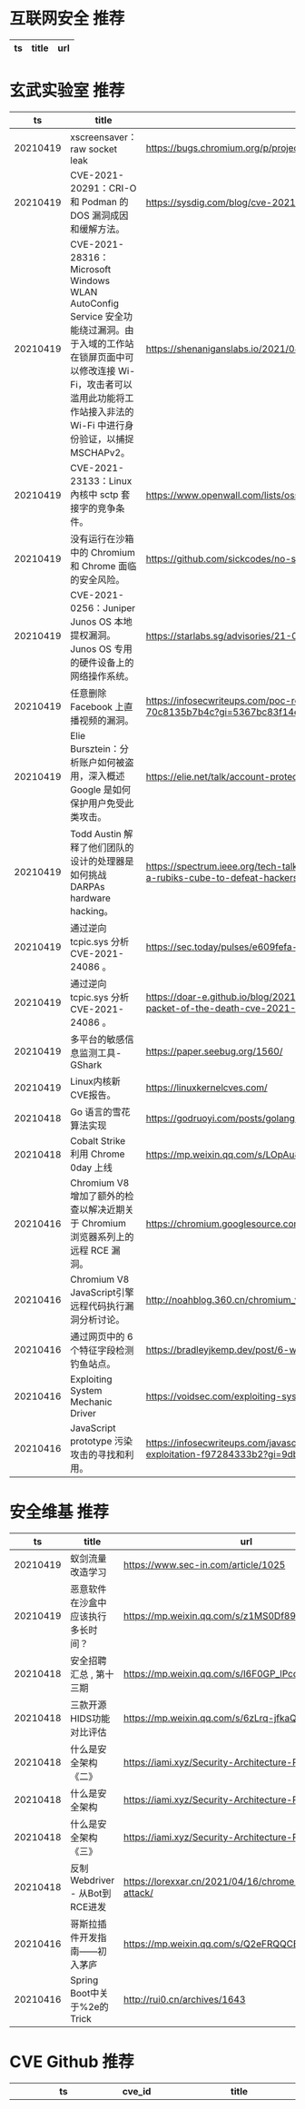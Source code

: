 # 互联网安全 推荐
| ts | title | url| 
| --- | --- | ---| 


# 玄武实验室 推荐
| ts | title | url| 
| --- | --- | ---| 
| 20210419 | xscreensaver：raw socket leak | https://bugs.chromium.org/p/project-zero/issues/detail?id=2174| 
| 20210419 | CVE-2021-20291：CRI-O 和 Podman 的DOS 漏洞成因和缓解方法。 | https://sysdig.com/blog/cve-2021-20291-cri-o-podman/| 
| 20210419 | CVE-2021-28316：Microsoft Windows WLAN AutoConfig Service 安全功能绕过漏洞。由于入域的工作站在锁屏页面中可以修改连接 Wi-Fi，攻击者可以滥用此功能将工作站接入非法的 Wi-Fi 中进行身份验证，以捕捉 MSCHAPv2。 | https://shenaniganslabs.io/2021/04/13/Airstrike.html| 
| 20210419 | CVE-2021-23133：Linux內核中 sctp 套接字的竞争条件。 | https://www.openwall.com/lists/oss-security/2021/04/18/2| 
| 20210419 | 没有运行在沙箱中的 Chromium 和 Chrome 面临的安全风险。 | https://github.com/sickcodes/no-sandbox| 
| 20210419 | CVE-2021-0256：Juniper Junos OS 本地提权漏洞。Junos OS 专用的硬件设备上的网络操作系统。 | https://starlabs.sg/advisories/21-0256/| 
| 20210419 | 任意删除 Facebook 上直播视频的漏洞。 | https://infosecwriteups.com/poc-remove-any-facebooks-live-video-14-000-bounty-70c8135b7b4c?gi=5367bc83f14e| 
| 20210419 | Elie Bursztein：分析账户如何被盗用，深入概述 Google 是如何保护用户免受此类攻击。 | https://elie.net/talk/account-protections-a-google-perspective/| 
| 20210419 | Todd Austin 解释了他们团队的设计的处理器是如何挑战 DARPAs hardware hacking。 | https://spectrum.ieee.org/tech-talk/semiconductors/processors/morpheus-turns-a-cpu-into-a-rubiks-cube-to-defeat-hackers| 
| 20210419 | 通过逆向 tcpic.sys 分析 CVE-2021-24086 。 | https://sec.today/pulses/e609fefa-1407-4672-ab1a-f182a931592d/| 
| 20210419 | 通过逆向 tcpic.sys 分析 CVE-2021-24086 。 | https://doar-e.github.io/blog/2021/04/15/reverse-engineering-tcpipsys-mechanics-of-a-packet-of-the-death-cve-2021-24086/| 
| 20210419 | 多平台的敏感信息监测工具-GShark | https://paper.seebug.org/1560/| 
| 20210419 | Linux内核新CVE报告。 | https://linuxkernelcves.com/| 
| 20210418 | Go 语言的雪花算法实现 | https://godruoyi.com/posts/golang-snowflake| 
| 20210418 | Cobalt Strike 利用 Chrome 0day 上线 | https://mp.weixin.qq.com/s/LOpAu8vs8ob85W3sCmXMew| 
| 20210416 | Chromium V8 增加了额外的检查以解决近期关于 Chromium 浏览器系列上的远程 RCE 漏洞。 | https://chromium.googlesource.com/v8/v8/+/d4aafa4022b718596b3deadcc3cdcb9209896154| 
| 20210416 | Chromium V8 JavaScript引擎远程代码执行漏洞分析讨论。 | http://noahblog.360.cn/chromium_v8_remote_code_execution_vulnerability_analysis/| 
| 20210416 | 通过网页中的 6 个特征字段检测钓鱼站点。 | https://bradleyjkemp.dev/post/6-ways-to-detect-phishing-sites-using-high-entropy-strings/| 
| 20210416 | Exploiting System Mechanic Driver | https://voidsec.com/exploiting-system-mechanic-driver/| 
| 20210416 | JavaScript prototype 污染攻击的寻找和利用。 | https://infosecwriteups.com/javascript-prototype-pollution-practice-of-finding-and-exploitation-f97284333b2?gi=9db44f26abcf| 


# 安全维基 推荐
| ts | title | url| 
| --- | --- | ---| 
| 20210419 | 蚁剑流量改造学习 | https://www.sec-in.com/article/1025| 
| 20210419 | 恶意软件在沙盒中应该执行多长时间？ | https://mp.weixin.qq.com/s/z1MS0Df89NhSeAU9IxF5nw| 
| 20210418 | 安全招聘汇总 , 第十三期 | https://mp.weixin.qq.com/s/I6F0GP_lPcdc2Zh8hc_T4w| 
| 20210418 | 三款开源HIDS功能对比评估 | https://mp.weixin.qq.com/s/6zLrq-jfkaQWBdeNO2RaYQ| 
| 20210418 | 什么是安全架构《二》 | https://iami.xyz/Security-Architecture-Review-II/| 
| 20210418 | 什么是安全架构 | https://iami.xyz/Security-Architecture-Review/| 
| 20210418 | 什么是安全架构《三》 | https://iami.xyz/Security-Architecture-Review-III/| 
| 20210418 | 反制Webdriver - 从Bot到RCE进发 | https://lorexxar.cn/2021/04/16/chrome-webdriver-attack/| 
| 20210416 | 哥斯拉插件开发指南——初入茅庐 | https://mp.weixin.qq.com/s/Q2eFRQQCEVf4bf_jNsWX2g| 
| 20210416 | Spring Boot中关于%2e的Trick | http://rui0.cn/archives/1643| 


# CVE Github 推荐
| ts | cve_id | title | url | cve_detail| 
| --- | --- | --- | --- | ---| 
| 20210420T01:00:44Z | CVE-2021-3493 | Ubuntu OverlayFS Local Privesc | https://github.com/briskets/CVE-2021-3493 | The overlayfs implementation in the linux kernel did not properly validate with respect to user namespaces the setting of file capabilities on files in an underlying file system. Due to the combination of unprivileged user namespaces along with a patch carried in the Ubuntu kernel to allow unprivileged overlay mounts, an attacker could use this to gain elevated privileges.| 
| 20210419T21:09:30Z | CVE-2020-1350 | HoneyPoC: Proof-of-Concept (PoC) script to exploit SIGRed (CVE-2020-1350). Achieves Domain Admin on Domain Controllers running Windows Server 2000 up to Windows Server 2019. | https://github.com/ZephrFish/CVE-2020-1350 | A remote code execution vulnerability exists in Windows Domain Name System servers when they fail to properly handle requests, aka %Windows DNS Server Remote Code Execution Vulnerability%.| 
| 20210419T18:08:13Z | CVE-2021-30481 | https://nvd.nist.gov/vuln/detail/CVE-2021-30481 | https://github.com/floesen/CVE-2021-30481 | Valve Steam through 2021-04-10, when a Source engine game is installed, allows remote authenticated users to execute arbitrary code because of a buffer overflow that occurs for a Steam invite after one click.| 
| 20210419T12:48:13Z | cve-2021-6666 | 就是玩，哎，让你监测TM的。 | https://github.com/r90tpass/cve-2021-6666 | 未查询到CVE信息| 
| 20210419T11:56:34Z | 未知编号 | Null | https://github.com/r90tpass/CVE_2021-6123111 | 未查询到CVE信息| 
| 20210419T10:14:21Z | CVE-2021-1 | 1 | https://github.com/hackzuoji/CVE-2021-1 | 未查询到CVE信息| 
| 20210419T06:22:40Z | CVE-2021-24086 | Proof of concept for CVE-2021-24086, a NULL dereference in tcpip.sys triggered remotely. | https://github.com/0vercl0k/CVE-2021-24086 | Windows TCP/IP Denial of Service Vulnerability| 
| 20210418T14:52:17Z | CVE-2020-24033 | Null | https://github.com/M0NsTeRRR/CVE-2020-24033 | An issue was discovered in fs.com S3900 24T4S 1.7.0 and earlier. The form does not have an authentication or token authentication mechanism that allows remote attackers to forge requests on behalf of a site administrator to change all settings including deleting users, creating new users with escalated privileges.| 
| 20210418T12:36:36Z | CVE-2020- | Cibersecurity paython3 tool that search CVE by different patterns | https://github.com/f0ns1/CVE-2020-python_tool | 未查询到CVE信息| 
| 20210418T11:22:10Z | CVE-2020-1472 | CVE-2020-1472复现流程 | https://github.com/NAXG/CVE-2020-1472 | An elevation of privilege vulnerability exists when an attacker establishes a vulnerable Netlogon secure channel connection to a domain controller, using the Netlogon Remote Protocol (MS-NRPC), aka %Netlogon Elevation of Privilege Vulnerability%.| 


# klee on Github 推荐
| ts | title | url | stars | forks| 
| --- | --- | --- | --- | ---| 
| 20210419T05:50:54Z | KLEE Symbolic Execution Engine | https://github.com/klee/klee | 1674 | 489| 
| 20210418T21:37:03Z | Spring 2021 Geography 817 work folder  | https://github.com/klee12/klee12.github.io | 0 | 0| 
| 20210418T18:49:32Z | A personnal UI library made as an excuse to have a published UI package | https://github.com/Liinkiing/klee | 6 | 1| 
| 20210418T18:28:01Z | Website for the KLEE project: https://klee.github.io/ | https://github.com/klee/klee.github.io | 14 | 43| 
| 20210418T06:36:11Z | KLEE demonstration on the program second_largest | https://github.com/basu-abhinav/second_largest | 0 | 0| 
| 20210418T03:24:29Z | Git Blog | https://github.com/klee30810/klee30810.github.io | 0 | 0| 
| 20210417T18:14:06Z | RVT is a collection of tools/libraries to support both static and dynamic verification of Rust programs. | https://github.com/project-oak/rust-verification-tools | 125 | 12| 
| 20210416T10:15:55Z | test | https://github.com/xenoney/kleee | 0 | 0| 
| 20210414T16:58:57Z | Null | https://github.com/dorawei/klee-tc | 0 | 0| 
| 20210413T14:28:13Z | A very fun and useful bot containing many features.  | https://github.com/quantix-dev/Kleebot | 1 | 0| 


# s2e on Github 推荐
| ts | title | url | stars | forks| 
| --- | --- | --- | --- | ---| 
| 20210416T10:04:27Z | S2E: A platform for multi-path program analysis with selective symbolic execution. | https://github.com/S2E/s2e | 115 | 26| 
| 20210411T10:32:25Z | Null | https://github.com/Lyes7/TDM_S2E1 | 0 | 0| 
| 20210408T14:29:39Z | Null | https://github.com/yuvalkirstain/s2e-coref | 3 | 2| 


# exploit on Github 推荐
| ts | title | url | stars | forks| 
| --- | --- | --- | --- | ---| 
| 20210420T01:13:20Z | This repository is primarily maintained by Omar Santos and includes thousands of resources related to ethical hacking  / penetration testing, digital forensics and incident response (DFIR), vulnerability research, exploit development, reverse engineering, and more. | https://github.com/The-Art-of-Hacking/h4cker | 9303 | 1503| 
| 20210420T01:07:14Z | Various ASM, C and C++ tools, shellcodes and exploit experiments. | https://github.com/forrest-orr/ExploitDev | 6 | 0| 
| 20210420T01:02:29Z | Open-Source Vulnerability Intelligence Center - Unified source of vulnerability, exploit and threat Intelligence feeds | https://github.com/Patrowl/PatrowlHearsData | 21 | 8| 
| 20210420T00:58:15Z | %The software will be building a network server from scratch that at startup will have the ability to selectively enable insecure portions of code that can be exploited. The software could be developed as a honeypot for detection of exploitation attempts within a network and/or as a practice server for pentesters.  The project may also need to develop companion software that can test the code, or collect logs from the server.% | https://github.com/TimHanneman/Multi_Purpose_Exploitable_Server | 0 | 0| 
| 20210420T00:50:50Z | 🔍NVD exploit & JVN(Japan Vulnerability Notes) easy description | https://github.com/nomi-sec/NVD-Exploit-List-Ja | 15 | 9| 
| 20210420T00:49:14Z | Null | https://github.com/MaherAzzouzi/BrowserExploitation | 0 | 0| 
| 20210420T00:44:44Z | The AWS exploitation framework, designed for testing the security of Amazon Web Services environments. | https://github.com/RhinoSecurityLabs/pacu | 2001 | 360| 
| 20210420T00:43:52Z | Bukkit/BungeeCord plugin that aims on fixing Exploits in your Minecraft network. [Requires HamsterAPI to work] | https://github.com/2lstudios-mc/ExploitFixer | 82 | 23| 
| 20210419T23:47:08Z | PS-Phwoar! Alpha Version Exploit Host Menu for 5.05 FW with GoldHEN v1.1 Coded by SiSTRo / Port by Joonie86 | https://github.com/xforce505/xforce505.github.io | 0 | 0| 
| 20210419T23:20:34Z | Exploit allowing to load arbitrary code on the PSX using only a memory card (no game needed) | https://github.com/brad-lin/FreePSXBoot | 164 | 12| 


# backdoor on Github 推荐
| ts | title | url | stars | forks| 
| --- | --- | --- | --- | ---| 
| 20210420T01:20:02Z | free and open source nonobf server backdoor plugin | https://github.com/AcaiBerii/Bakdooro | 0 | 0| 
| 20210420T01:14:45Z | Null | https://github.com/mustblade/phpstudy_backdoor_exp | 0 | 0| 
| 20210419T23:32:27Z | PCI Express DIY hacking toolkit for Xilinx SP605 | https://github.com/Cr4sh/s6_pcie_microblaze | 319 | 79| 
| 20210419T22:08:11Z | TrojanZoo provides a universal pytorch platform to conduct security researches (especially backdoor attacks/defenses) of image classification in deep learning. | https://github.com/ain-soph/trojanzoo | 64 | 11| 
| 20210419T21:23:29Z | Null | https://github.com/piyushsharma220699/Backdoor-in-Cyber-Security | 0 | 0| 
| 20210419T19:11:52Z | Python 3 IRC Bot / Botnet | https://github.com/trackmastersteve/HackServ | 18 | 16| 
| 20210419T18:09:38Z | Ghost Framework is an Android post-exploitation framework that exploits the Android Debug Bridge to remotely access an Android device. | https://github.com/EntySec/ghost | 1042 | 504| 
| 20210419T17:09:04Z | Null | https://github.com/Wrench56/Backdoor | 1 | 0| 
| 20210419T13:48:04Z | A sample app to demonstrate how to create Xamarin UITests using the Page Object architecture, Backdoor Methods and App Links (aka Deep Linking) | https://github.com/brminnick/UITestSampleApp | 35 | 26| 
| 20210419T13:36:11Z | Rxploit | https://github.com/NANI1734/Rxploit | 2 | 0| 


# fuzz on Github 推荐
| ts | title | url | stars | forks| 
| --- | --- | --- | --- | ---| 
| 20210420T01:15:40Z | Group 4C Fuzzy Logic Medieval Chess AI Senior Project | https://github.com/arizonagranger/SeniorProjectFuzzyLogicChess | 1 | 1| 
| 20210420T01:08:06Z | Fuzzer to generate decimal tests | https://github.com/paupino/decfuzzgen | 0 | 0| 
| 20210420T01:04:33Z | Null | https://github.com/arfan21/fuzzy-logic | 0 | 0| 
| 20210420T01:03:20Z | JP2KLib.dll harness for WinAFL | https://github.com/ronwai/jp2k_fuzz | 12 | 2| 
| 20210420T00:59:32Z | Crie um programa, em qualquer linguagem, que resolva o problema abaixo: Aproveitando as novas tendências do mercado, você e mais um colega resolveram montar uma empresa para desenvolver sistemas utilizando inteligência artificial. Como este é um campo muito amplo, vocês limitaram o desenvolvimento de suas aplicações em duas áreas principais: redes neurais artificiais e lógica nebulosa. Como as duas técnicas podem ser utilizadas para a resolução da mesma gama de problemas, visando facilitar seu trabalho, construíram um questionário simples (muuuuuuito simples) para ajudá-los na escolha da técnica a ser utilizada. A Relação 1 deverá receber as respostas fornecidas pelos clientes, que é qual a informação disponível para o desenvolvimento. A tabela idealizada por vocês, que leva em consideração algumas características destas técnicas, encontra-se na Relação 2. | https://github.com/lucascardosoroscoe/Ex.-AI-L-gica-Fuzzy | 0 | 0| 
| 20210420T00:51:33Z | RESTler is the first stateful REST API fuzzing tool for automatically testing cloud services through their REST APIs and finding security and reliability bugs in these services. | https://github.com/microsoft/restler-fuzzer | 752 | 76| 
| 20210420T00:47:44Z | This is a project for class cosc6386: A symbolic fuzzer based on %fuzzingbook%. | https://github.com/raafatfeki/cosc6386_symbolicFuzzer | 0 | 0| 
| 20210420T00:37:55Z | syzkaller is an unsupervised coverage-guided kernel fuzzer | https://github.com/google/syzkaller | 3470 | 800| 
| 20210420T00:06:58Z | Fuzzy matching for Neovim | https://github.com/amirrezaask/fuzzy.nvim | 35 | 1| 
| 20210419T22:58:31Z | A unit test-like interface for fuzzing and symbolic execution | https://github.com/trailofbits/deepstate | 608 | 62| 



# 日更新程序
